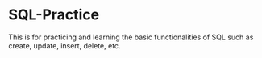 # SQL-Practice
This is for practicing and learning the basic functionalities of SQL such as create, update, insert, delete, etc.
